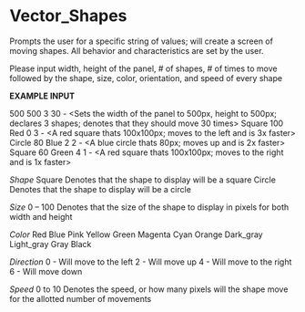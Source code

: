 # Vector_Shapes
Prompts the user for a specific string of values; will create a screen of moving shapes. All behavior and characteristics are set by the user.


Please input width, height of the panel, # of shapes, # of times to move followed by the shape, size, color, orientation, and speed of every shape

**EXAMPLE INPUT**

500 500 3 30 - <Sets the width of the panel to 500px, height to 500px; declares 3 shapes; denotes that they should move 30 times>
Square 100 Red 0 3 - <A red square thats 100x100px; moves to the left and is 3x faster>
Circle 80 Blue 2 2 - <A blue circle thats 80px; moves up and is 2x faster>
Square 60 Green 4 1 - <A red square thats 100x100px; moves to the right and is 1x faster>

_Shape_
Square 
Denotes that the shape to display will be a square 
Circle 
Denotes that the shape to display will be a circle 

_Size_ 
0 – 100 
Denotes that the size of the shape to display in pixels 
for both width and height 

_Color_ 
Red 
Blue 
Pink 
Yellow 
Green 
Magenta 
Cyan 
Orange 
Dark_gray 
Light_gray 
Gray 
Black  

_Direction_ 
0 - Will move to the left 
2 - Will move up 
4 - Will move to the right 
6 - Will move down 

_Speed_
0 to 10 
Denotes the speed, or how many pixels will the shape move for the allotted number of movements
